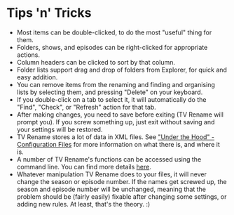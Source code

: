 # Tips 'n' Tricks
* Most items can be double-clicked, to do the most "useful" thing for them.
* Folders, shows, and episodes can be right-clicked for appropriate actions.
* Column headers can be clicked to sort by that column.
* Folder lists support drag and drop of folders from Explorer, for quick and easy addition.
* You can remove items from the renaming and finding and organising lists by selecting them, and pressing "Delete" on your keyboard.
* If you double-click on a tab to select it, it will automatically do the "Find", "Check", or "Refresh" action for that tab.
* After making changes, you need to save before exiting (TV Rename will prompt you). If you screw something up, just exit without saving and your settings will be restored.
* TV Rename stores a lot of data in XML files. See ["Under the Hood" - Configuration Files](technical#configuration-files "Read the Technical Guide") for more information on what there is, and where it is.
* A number of TV Rename's functions can be accessed using the command line. You can find more details [here](cmd-line "Read about Command Line functionality").
* Whatever manipulation TV Rename does to your files, it will never change the season or episode number. If the names get screwed up, the season and episode number will be unchanged, meaning that the problem should be (fairly easily) fixable after changing some settings, or adding new rules. At least, that's the theory. :)
